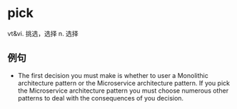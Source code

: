 # pick

vt&vi. 挑选，选择
n. 选择

## 例句

* The first decision you must make is whether to user a Monolithic architecture pattern or the Microservice architecture pattern. If you pick the Microservice architecture pattern you must choose numerous other patterns to deal with the consequences of you decision.